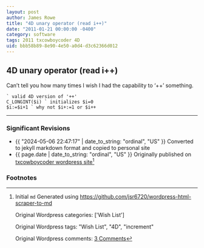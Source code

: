 ```yaml
---
layout: post
author: James Rowe
title: "4D unary operator (read i++)"
date: "2011-01-21 00:00:00 -0400"
category: software
tags: 2011 txcowboycoder 4D
uid: bbb58b89-8e90-4e50-a0d4-d3c62366d012
---
```


## 4D unary operator (read i++)

Can’t tell you how many times I wish I had the capability to ‘++’ something.

```
` valid 4D version of '++'
C_LONGINT($i) ` initializes $i=0
$i:=$i+1 ` why not $i+:=1 or $i++
```

---

### Significant Revisions

- {{ "2024-05-06 22:47:17" | date_to_string: "ordinal", "US" }} Converted to jekyll markdown format and copied to personal site
- {{ page.date | date_to_string: "ordinal", "US" }} Originally published on [txcowboycoder wordpress site](https://txcowboycoder.wordpress.com/2011/01/21/4d-unary-operator-read-i/)[^draft]

### Footnotes

[^draft]: Initial `md` Generated using <https://github.com/jsr6720/wordpress-html-scraper-to-md>

    Original Wordpress categories: ['Wish List']

    Original Wordpress tags: "Wish List", "4D", "increment"

    Original Wordpress comments: <a href="https://txcowboycoder.wordpress.com/2011/01/21/4d-unary-operator-read-i/#comments">3 Comments</a>